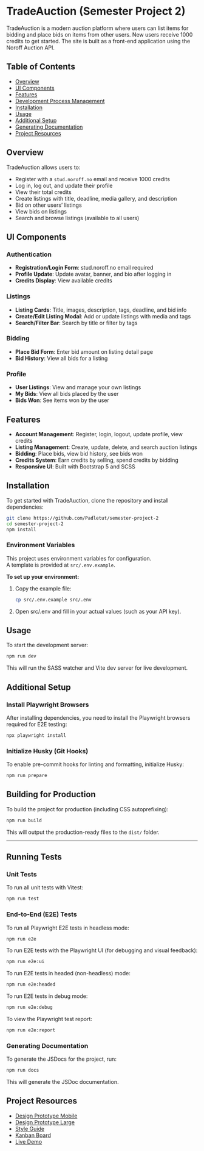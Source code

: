 # TradeAuction (Semester Project 2)

TradeAuction is a modern auction platform where users can list items for bidding and place bids on items from other users. New users receive 1000 credits to get started. The site is built as a front-end application using the Noroff Auction API.

## Table of Contents

- [Overview](#overview)
- [UI Components](#ui-components)
- [Features](#features)
- [Development Process Management](#development-process-management)
- [Installation](#installation)
- [Usage](#usage)
- [Additional Setup](#additional-setup)
- [Generating Documentation](#generating-documentation)
- [Project Resources](#project-resources)

## Overview

TradeAuction allows users to:

- Register with a `stud.noroff.no` email and receive 1000 credits
- Log in, log out, and update their profile
- View their total credits
- Create listings with title, deadline, media gallery, and description
- Bid on other users’ listings
- View bids on listings
- Search and browse listings (available to all users)

## UI Components

### Authentication

- **Registration/Login Form**: stud.noroff.no email required
- **Profile Update**: Update avatar, banner, and bio after logging in
- **Credits Display**: View available credits

### Listings

- **Listing Cards**: Title, images, description, tags, deadline, and bid info
- **Create/Edit Listing Modal**: Add or update listings with media and tags
- **Search/Filter Bar**: Search by title or filter by tags

### Bidding

- **Place Bid Form**: Enter bid amount on listing detail page
- **Bid History**: View all bids for a listing

### Profile

- **User Listings**: View and manage your own listings
- **My Bids**: View all bids placed by the user
- **Bids Won**: See items won by the user

## Features

- **Account Management**: Register, login, logout, update profile, view credits
- **Listing Management**: Create, update, delete, and search auction listings
- **Bidding**: Place bids, view bid history, see bids won
- **Credits System**: Earn credits by selling, spend credits by bidding
- **Responsive UI**: Built with Bootstrap 5 and SCSS

## Installation

To get started with TradeAuction, clone the repository and install dependencies:

```bash
git clone https://github.com/Padletut/semester-project-2
cd semester-project-2
npm install
```

### Environment Variables

This project uses environment variables for configuration.  
A template is provided at `src/.env.example`.

**To set up your environment:**

1. Copy the example file:
   ```bash
   cp src/.env.example src/.env
   ```
2. Open src/.env and fill in your actual values (such as your API key).

## Usage

To start the development server:

```bash
npm run dev
```

This will run the SASS watcher and Vite dev server for live development.

## Additional Setup

### Install Playwright Browsers

After installing dependencies, you need to install the Playwright browsers required for E2E testing:

```bash
npx playwright install
```

### Initialize Husky (Git Hooks)

To enable pre-commit hooks for linting and formatting, initialize Husky:

```bash
npm run prepare
```

## Building for Production

To build the project for production (including CSS autoprefixing):

```bash
npm run build
```

This will output the production-ready files to the `dist/` folder.

---

## Running Tests

### Unit Tests

To run all unit tests with Vitest:

```bash
npm run test
```

### End-to-End (E2E) Tests

To run all Playwright E2E tests in headless mode:

```bash
npm run e2e
```

To run E2E tests with the Playwright UI (for debugging and visual feedback):

```bash
npm run e2e:ui
```

To run E2E tests in headed (non-headless) mode:

```bash
npm run e2e:headed
```

To run E2E tests in debug mode:

```bash
npm run e2e:debug
```

To view the Playwright test report:

```bash
npm run e2e:report
```

### Generating Documentation

To generate the JSDocs for the project, run:

```bash
npm run docs
```

This will generate the JSDoc documentation.

## Project Resources

- [Design Prototype Mobile](https://www.figma.com/proto/8TNxWMDc1JZCCrtb3MCQS4/Auction-House?node-id=16-57&p=f&t=SOZcYFQohpseY8Dw-1&scaling=scale-down&content-scaling=fixed&page-id=6%3A1769&starting-point-node-id=16%3A57)
- [Design Prototype Large](https://www.figma.com/proto/8TNxWMDc1JZCCrtb3MCQS4/Auction-House?node-id=46-2586&p=f&t=oAaeZ3upR4svNX2Y-1&scaling=min-zoom&content-scaling=fixed&page-id=46%3A2567&starting-point-node-id=46%3A2586)
- [Style Guide](https://www.figma.com/design/8TNxWMDc1JZCCrtb3MCQS4/Auction-House?node-id=0-1&t=w2oaI1mHL3VmLVQz-1)
- [Kanban Board](https://trello.com/b/aSDIvdLu/js2)
- [Live Demo](https://tradeauction.netlify.app/)
